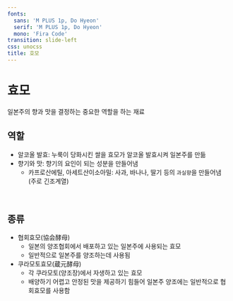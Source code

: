 ```yaml
---
fonts:
  sans: 'M PLUS 1p, Do Hyeon'
  serif: 'M PLUS 1p, Do Hyeon'
  mono: 'Fira Code'
transition: slide-left
css: unocss
title: 호모
---
```


# 효모
일본주의 향과 맛을 결정하는 중요한 역할을 하는 재료

## 역할
- 알코올 발효: 누룩이 당화시킨 쌀을 <span v-mark.red="1">효모가 알코올 발효시켜</span> 일본주를 만듦 
- 향기와 맛: 향기의 요인이 되는 성분을 만들어냄
  - 카프로산에틸, 아세트산이소아밀: 사과, 바나나, 딸기 등의 <code v-mark.circle.red="2">과실향</code>을 만들어냄 (주로 긴조계열)  

<br>

<v-click at="3">

## 종류
- <span v-mark.red="4">협회효모(協会酵母)</span>
  - 일본의 양조협회에서 배포하고 있는 일본주에 사용되는 효모
  - 일반적으로 일본주를 양조하는데 사용됨
- <span v-mark.red="5">쿠라모토효모(蔵元酵母)</span>
  - 각 쿠라모토(양조장)에서 자생하고 있는 효모
  - 배양하기 어렵고 안정된 맛을 제공하기 힘들어 일본주 양조에는 일반적으로 협회효모를 사용함

</v-click>
